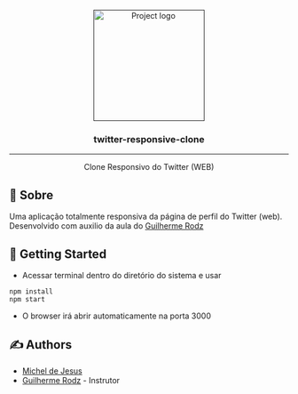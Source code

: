 <p align="center">
  <a href="" rel="noopener">
 <img width=200px height=200px src="https://image.flaticon.com/icons/svg/889/889228.svg" alt="Project logo"></a>
</p>

<h3 align="center">twitter-responsive-clone</h3>

<div align="center">


</div>

---

<p align="center"> Clone Responsivo do Twitter (WEB)
    <br> 
</p>


## 🧐 Sobre <a name = "about"></a>
Uma aplicação totalmente responsiva da página de perfil do Twitter (web).
Desenvolvido com auxilio da aula do [Guilherme Rodz](https://github.com/guilhermerodz)
## 🏁 Getting Started <a name = "getting_started"></a>

- Acessar terminal dentro do diretório do sistema e usar

```
npm install
npm start
```

- O browser irá abrir automaticamente na porta 3000


## ✍️ Authors <a name = "authors"></a>

- [Michel de Jesus](https://www.linkedin.com/in/michel-de-jesus-966187164/)
- [Guilherme Rodz](https://github.com/guilhermerodz) - Instrutor

